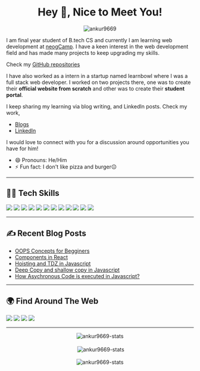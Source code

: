 <h1 align="center">Hey 👋, Nice to Meet You!</h1>

<p align="center"> <img src="https://komarev.com/ghpvc/?username=ankur9669&label=Profile%20views&color=0e75b6&style=flat" alt="ankur9669" /> </p>

<div align="center">

<!-- ![Header Image](https://github.com/hsnice16/hsnice16/blob/main/Linked_Header_2.PNG) -->

</div>

I am final year student of B.tech CS and currently I am learning web development at [neogCamp](https://neog.camp/). I have a keen interest in the web development field and has made many projects to keep upgrading my skills.

Check my [GitHub repositories](https://github.com/Ankur9669?tab=repositories)

I have also worked as a intern in a startup named learnbowl where I was a full stack web developer. I worked on two projects there, one was to create their **official website from scratch** and other was to create their **student portal**.

I keep sharing my learning via blog writing, and LinkedIn posts. Check my work,

- [Blogs](https://hashnode.com/@Ankur9669)
- [LinkedIn](https://www.linkedin.com/in/ankur-gupta-0805a11a7/)

I would love to connect with you for a discussion around opportunities you have for him!

- 😄 Pronouns: He/Him
- ⚡ Fun fact: I don't like pizza and burger😐

---

## 👨‍💻 Tech Skills

![](https://img.shields.io/badge/HTML5-E34F26?style=for-the-badge&logo=html5&logoColor=white)
![](https://img.shields.io/badge/CSS3-1572B6?style=for-the-badge&logo=css3&logoColor=white)
![](https://img.shields.io/badge/JavaScript-F7DF1E?style=for-the-badge&logo=javascript&logoColor=black)
![](https://img.shields.io/badge/Node.js-43853D?style=for-the-badge&logo=node.js&logoColor=white)
![](https://img.shields.io/badge/TypeScript-007ACC?style=for-the-badge&logo=typescript&logoColor=white)
![](https://img.shields.io/badge/React-20232A?style=for-the-badge&logo=react&logoColor=61DAFB)
![](https://img.shields.io/badge/Markdown-000000?style=for-the-badge&logo=markdown&logoColor=white)
![](https://img.shields.io/badge/Git-F05032?style=for-the-badge&logo=git&logoColor=white)
![](https://img.shields.io/badge/Netlify-00C7B7?style=for-the-badge&logo=netlify&logoColor=white)
![](https://img.shields.io/badge/Java-eb4c34?style=for-the-badge&logo=java&logoColor=black)
![](https://img.shields.io/badge/Android-51fc42?style=for-the-badge&logo=android&logoColor=black)
![](https://img.shields.io/badge/redux-0AC97F?style=for-the-badge&logo=redux&logoColor=white)

---

## ✍️ Recent Blog Posts

<!-- <table align="center">
  <tr>
    <td width="50%"> -->

<!-- BLOG-POST-LIST:START -->

- [OOPS Concepts for Begginers](https://hashnode.com/post/oops-concepts-easily-explained-ckseoyss00nttt2s1hl0jha0x)
- [Components in React](https://hashnode.com/post/lets-learn-about-components-in-react-js-ckonynmna0edz6ds1a6rc3f5e)
- [Hoisting and TDZ in Javascript](https://hashnode.com/post/what-is-hoisting-in-javascript-and-temporal-dead-zone-cky9ukzkj1btp5ns14v7n68pi)
- [Deep Copy and shallow copy in Javascript](https://hashnode.com/post/what-is-deep-copy-and-shallow-copy-in-javascript-ckyd72pjr03o03ks15joi5uor)
- [How Asychronous Code is executed in Javascript?](https://hashnode.com/post/how-asynchronous-code-is-executed-in-javascript-cky77u6hy0hk75ns1gqz50gu2)

<!-- BLOG-POST-LIST:END -->

<!-- </td>
  </tr>
</table> -->

---

## 🌍 Find Around The Web

<a href="https://github.com/Ankur9669"><img src="https://img.shields.io/badge/GitHub-100000?style=for-the-badge&logo=github&logoColor=white"/></a>
<a href="https://www.linkedin.com/in/ankur-gupta-0805a11a7/"><img src="https://img.shields.io/badge/LinkedIn-0077B5?style=for-the-badge&logo=linkedin&logoColor=white"/></a>
<a href="https://www.instagram.com/_.ankur._1904/"><img src="https://img.shields.io/badge/Instagram-E4405F?style=for-the-badge&logo=instagram&logoColor=white"/></a>
<a href="https://hashnode.com/@Ankur9669"><img src="https://img.shields.io/badge/Hashnode-2962FF?style=for-the-badge&logo=hashnode&logoColor=white"/></a>

---

<div align="center"><img align="center" src="https://github-readme-stats.vercel.app/api/top-langs?username=ankur9669&show_icons=true&locale=en&layout=compact" alt="ankur9669-stats" /></div>

<br>

<div align="center">&nbsp;<img align="center" src="https://github-readme-stats.vercel.app/api?username=ankur9669&show_icons=true&locale=en" alt="ankur9669-stats" />
</div>

<br>

<div align="center"><img align="center" src="https://github-readme-streak-stats.herokuapp.com/?user=ankur9669&" alt="ankur9669-stats" /></div>

